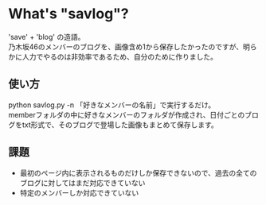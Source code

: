 # What's "savlog"?
\'save\' + \'blog\' の造語。  
乃木坂46のメンバーのブログを、画像含め1から保存したかったのですが、明らかに人力でやるのは非効率であるため、自分のために作りました。

## 使い方
python savlog.py -n 「好きなメンバーの名前」で実行するだけ。  
memberフォルダの中に好きなメンバーのフォルダが作成され、日付ごとのブログをtxt形式で、そのブログで登場した画像もまとめて保存します。

## 課題
* 最初のページ内に表示されるものだけしか保存できないので、過去の全てのブログに対してはまだ対応できていない
* 特定のメンバーしか対応できていない  
